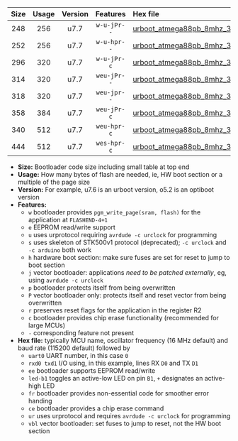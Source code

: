 |Size|Usage|Version|Features|Hex file|
|:-:|:-:|:-:|:-:|:--|
|248|256|u7.7|`w-u-jPr--`|[urboot_atmega88pb_8mhz_38400bps_uart0_rxd0_txd1_led+b5_ur_vbl.hex](https://raw.githubusercontent.com/stefanrueger/urboot.hex/main/cores/minicore/atmega88pb/fcpu_8mhz/38400_bps/urboot_atmega88pb_8mhz_38400bps_uart0_rxd0_txd1_led+b5_ur_vbl.hex)|
|252|256|u7.7|`w-u-hpr--`|[urboot_atmega88pb_8mhz_38400bps_uart0_rxd0_txd1_led+b5_fr_ur.hex](https://raw.githubusercontent.com/stefanrueger/urboot.hex/main/cores/minicore/atmega88pb/fcpu_8mhz/38400_bps/urboot_atmega88pb_8mhz_38400bps_uart0_rxd0_txd1_led+b5_fr_ur.hex)|
|296|320|u7.7|`w-u-jPr-c`|[urboot_atmega88pb_8mhz_38400bps_uart0_rxd0_txd1_led+b5_fr_ce_ur_vbl.hex](https://raw.githubusercontent.com/stefanrueger/urboot.hex/main/cores/minicore/atmega88pb/fcpu_8mhz/38400_bps/urboot_atmega88pb_8mhz_38400bps_uart0_rxd0_txd1_led+b5_fr_ce_ur_vbl.hex)|
|314|320|u7.7|`weu-jPr--`|[urboot_atmega88pb_8mhz_38400bps_uart0_rxd0_txd1_ee_led+b5_ur_vbl.hex](https://raw.githubusercontent.com/stefanrueger/urboot.hex/main/cores/minicore/atmega88pb/fcpu_8mhz/38400_bps/urboot_atmega88pb_8mhz_38400bps_uart0_rxd0_txd1_ee_led+b5_ur_vbl.hex)|
|318|320|u7.7|`weu-jpr--`|[urboot_atmega88pb_8mhz_38400bps_uart0_rxd0_txd1_ee_led+b5_fr_ur_vbl.hex](https://raw.githubusercontent.com/stefanrueger/urboot.hex/main/cores/minicore/atmega88pb/fcpu_8mhz/38400_bps/urboot_atmega88pb_8mhz_38400bps_uart0_rxd0_txd1_ee_led+b5_fr_ur_vbl.hex)|
|358|384|u7.7|`weu-jPr-c`|[urboot_atmega88pb_8mhz_38400bps_uart0_rxd0_txd1_ee_led+b5_fr_ce_ur_vbl.hex](https://raw.githubusercontent.com/stefanrueger/urboot.hex/main/cores/minicore/atmega88pb/fcpu_8mhz/38400_bps/urboot_atmega88pb_8mhz_38400bps_uart0_rxd0_txd1_ee_led+b5_fr_ce_ur_vbl.hex)|
|340|512|u7.7|`weu-hpr-c`|[urboot_atmega88pb_8mhz_38400bps_uart0_rxd0_txd1_ee_led+b5_fr_ce_ur.hex](https://raw.githubusercontent.com/stefanrueger/urboot.hex/main/cores/minicore/atmega88pb/fcpu_8mhz/38400_bps/urboot_atmega88pb_8mhz_38400bps_uart0_rxd0_txd1_ee_led+b5_fr_ce_ur.hex)|
|444|512|u7.7|`wes-hpr-c`|[urboot_atmega88pb_8mhz_38400bps_uart0_rxd0_txd1_ee_led+b5_fr_ce.hex](https://raw.githubusercontent.com/stefanrueger/urboot.hex/main/cores/minicore/atmega88pb/fcpu_8mhz/38400_bps/urboot_atmega88pb_8mhz_38400bps_uart0_rxd0_txd1_ee_led+b5_fr_ce.hex)|

- **Size:** Bootloader code size including small table at top end
- **Usage:** How many bytes of flash are needed, ie, HW boot section or a multiple of the page size
- **Version:** For example, u7.6 is an urboot version, o5.2 is an optiboot version
- **Features:**
  + `w` bootloader provides `pgm_write_page(sram, flash)` for the application at `FLASHEND-4+1`
  + `e` EEPROM read/write support
  + `u` uses urprotocol requiring `avrdude -c urclock` for programming
  + `s` uses skeleton of STK500v1 protocol (deprecated); `-c urclock` and `-c arduino` both work
  + `h` hardware boot section: make sure fuses are set for reset to jump to boot section
  + `j` vector bootloader: applications *need to be patched externally*, eg, using `avrdude -c urclock`
  + `p` bootloader protects itself from being overwritten
  + `P` vector bootloader only: protects itself and reset vector from being overwritten
  + `r` preserves reset flags for the application in the register R2
  + `c` bootloader provides chip erase functionality (recommended for large MCUs)
  + `-` corresponding feature not present
- **Hex file:** typically MCU name, oscillator frequency (16 MHz default) and baud rate (115200 default) followed by
  + `uart0` UART number, in this case `0`
  + `rxd0 txd1` I/O using, in this example, lines RX `D0` and TX `D1`
  + `ee` bootloader supports EEPROM read/write
  + `led-b1` toggles an active-low LED on pin `B1`, `+` designates an active-high LED
  + `fr` bootloader provides non-essential code for smoother error handing
  + `ce` bootloader provides a chip erase command
  + `ur` uses urprotocol and requires `avrdude -c urclock` for programming
  + `vbl` vector bootloader: set fuses to jump to reset, not the HW boot section
